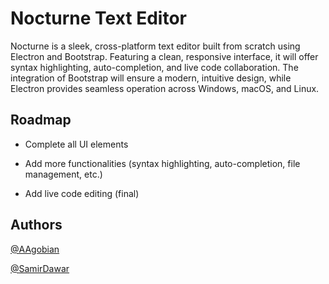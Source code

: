 
# Nocturne Text Editor

Nocturne is a sleek, cross-platform text editor built from scratch using Electron and Bootstrap. Featuring a clean, responsive interface, it will offer syntax highlighting, auto-completion, and live code collaboration. The integration of Bootstrap will ensure a modern, intuitive design, while Electron provides seamless operation across Windows, macOS, and Linux.






## Roadmap

- Complete all UI elements

- Add more functionalities (syntax highlighting, auto-completion, file management, etc.)

- Add live code editing (final)


## Authors

[@AAgobian](https://www.github.com/AAgobian)

[@SamirDawar](https://www.github.com/SamirDawar)

